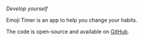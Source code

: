 _Develop yourself_

Emoji Timer is an app to help you change your habits.

The code is open-source and available on [GitHub](EMO_SHARED_GITHUB_URL).

